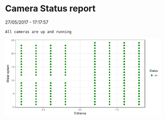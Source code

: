 Camera Status report
================
27/05/2017 - 17:17:57

    All cameras are up and running

![](camreport_files/figure-markdown_github/unnamed-chunk-2-1.png)
